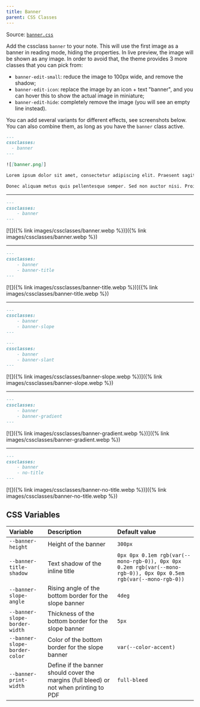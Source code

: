 ```yaml
---
title: Banner
parent: CSS Classes
---
```


Source: [`banner.css`](https://github.com/ElsaTam/obsidian-fancy-a-story/blob/main/snippets/cssclasses/banner.css)

Add the cssclass `banner` to your note. This will use the first image as a banner in reading mode, hiding the properties.
In live preview, the image will be shown as any image. In order to avoid that, the theme provides 3 more classes that you can pick from:
- `banner-edit-small`: reduce the image to 100px wide, and remove the shadow;
- `banner-edit-icon`: replace the image by an icon + text "banner", and you can hover this to show the actual image in miniature;
- `banner-edit-hide`: completely remove the image (you will see an empty line instead).

You can add several variants for different effects, see screenshots below. You can also combine them, as long as you have the `banner` class active.

```markdown
---
cssclasses:
  - banner
---

![[banner.png]]

Lorem ipsum dolor sit amet, consectetur adipiscing elit. Praesent sagittis tortor a suscipit vulputate. Donec vitae hendrerit felis. In quis nibh vestibulum, cursus dolor in, pellentesque libero. Curabitur quam orci, vestibulum eget luctus ac, mollis eu tortor. Donec placerat lorem in dolor porttitor, vel viverra erat aliquam. Vivamus porta mauris nec dapibus auctor. Nam dapibus quam eget placerat ullamcorper.

Donec aliquam metus quis pellentesque semper. Sed non auctor nisi. Proin congue augue sed ante tincidunt sagittis. Duis eu risus tellus. Proin varius turpis nec arcu ultricies porta. Sed eget consectetur lacus. Morbi ligula odio, finibus in risus et, rhoncus tempor augue. Donec vestibulum urna eget tortor finibus, non accumsan nulla vestibulum.
```

---

```markdown
---
cssclasses:
    - banner
---
```

[![]({% link images/cssclasses/banner.webp %})]({% link images/cssclasses/banner.webp %})

---

```markdown
---
cssclasses:
    - banner
    - banner-title
---
```

[![]({% link images/cssclasses/banner-title.webp %})]({% link images/cssclasses/banner-title.webp %})

---

```markdown
---
cssclasses:
    - banner
    - banner-slope
---
```

```markdown
---
cssclasses:
    - banner
    - banner-slant
---
```

[![]({% link images/cssclasses/banner-slope.webp %})]({% link images/cssclasses/banner-slope.webp %})

---

```markdown
---
cssclasses:
    - banner
    - banner-gradient
---
```

[![]({% link images/cssclasses/banner-gradient.webp %})]({% link images/cssclasses/banner-gradient.webp %})

---

```markdown
---
cssclasses:
    - banner
    - no-title
---
```

[![]({% link images/cssclasses/banner-no-title.webp %})]({% link images/cssclasses/banner-no-title.webp %})

## CSS Variables

| Variable | Description | Default value |
|:---------|:------------|:--------------|
| `--banner-height` | Height of the banner | `300px` |
| `--banner-title-shadow` | Text shadow of the inline title | `0px 0px 0.1em rgb(var(--mono-rgb-0)), 0px 0px 0.2em rgb(var(--mono-rgb-0)), 0px 0px 0.5em rgb(var(--mono-rgb-0))` |
| `--banner-slope-angle` | Rising angle of the bottom border for the slope banner | `4deg` |
| `--banner-slope-border-width` | Thickness of the bottom border for the slope banner | `5px` |
| `--banner-slope-border-color` | Color of the bottom border for the slope banner | `var(--color-accent)` |
| `--banner-print-width` | Define if the banner should cover the margins (full bleed) or not when printing to PDF | `full-bleed` |